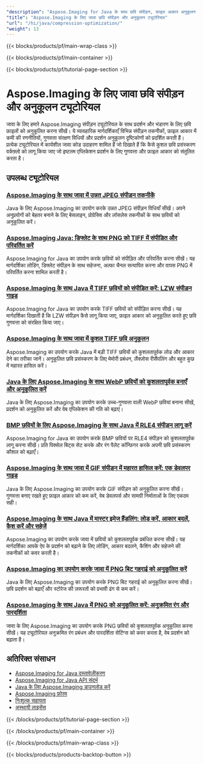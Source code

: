 ```yaml
---
"description": "Aspose.Imaging for Java के साथ छवि संपीड़न, फ़ाइल आकार अनुकूलन और प्रदर्शन वृद्धि के लिए चरण-दर-चरण ट्यूटोरियल।"
"title": "Aspose.Imaging के लिए जावा छवि संपीड़न और अनुकूलन ट्यूटोरियल"
"url": "/hi/java/compression-optimization/"
"weight": 13
---
```


{{< blocks/products/pf/main-wrap-class >}}

{{< blocks/products/pf/main-container >}}

{{< blocks/products/pf/tutorial-page-section >}}
# Aspose.Imaging के लिए जावा छवि संपीड़न और अनुकूलन ट्यूटोरियल

जावा के लिए हमारे Aspose.Imaging संपीड़न ट्यूटोरियल के साथ प्रदर्शन और भंडारण के लिए छवि फ़ाइलों को अनुकूलित करना सीखें। ये व्यावहारिक मार्गदर्शिकाएँ विभिन्न संपीड़न तकनीकों, फ़ाइल आकार में कमी की रणनीतियों, गुणवत्ता संरक्षण विधियों और प्रदर्शन अनुकूलन दृष्टिकोणों को प्रदर्शित करती हैं। प्रत्येक ट्यूटोरियल में कार्यशील जावा कोड उदाहरण शामिल हैं जो दिखाते हैं कि कैसे कुशल छवि प्रसंस्करण वर्कफ़्लो को लागू किया जाए जो इष्टतम एप्लिकेशन प्रदर्शन के लिए गुणवत्ता और फ़ाइल आकार को संतुलित करता है।

## उपलब्ध ट्यूटोरियल

### [Aspose.Imaging के साथ जावा में उन्नत JPEG संपीड़न तकनीकें](./advanced-jpeg-compression-java-aspose-imaging/)
Java के लिए Aspose.Imaging का उपयोग करके उन्नत JPEG संपीड़न विधियाँ सीखें। अपने अनुप्रयोगों को बेहतर बनाने के लिए बेसलाइन, प्रोग्रेसिव और लॉसलेस तकनीकों के साथ छवियों को अनुकूलित करें।

### [Aspose.Imaging Java: डिफ्लेट के साथ PNG को TIFF में संपीड़ित और परिवर्तित करें](./master-image-compression-conversion-aspose-imaging-java/)
Aspose.Imaging for Java का उपयोग करके छवियों को संपीड़ित और परिवर्तित करना सीखें। यह मार्गदर्शिका लोडिंग, डिफ्लेट संपीड़न के साथ सहेजना, अल्फा चैनल सत्यापित करना और वापस PNG में परिवर्तित करना शामिल करती है।

### [Aspose.Imaging के साथ Java में TIFF छवियों को संपीड़ित करें: LZW संपीड़न गाइड](./compress-tiff-images-aspose-imaging-java/)
Aspose.Imaging for Java का उपयोग करके TIFF छवियों को संपीड़ित करना सीखें। यह मार्गदर्शिका दिखाती है कि LZW संपीड़न कैसे लागू किया जाए, फ़ाइल आकार को अनुकूलित करते हुए छवि गुणवत्ता को संरक्षित किया जाए।

### [Aspose.Imaging के साथ जावा में कुशल TIFF छवि अनुकूलन](./optimize-tiff-images-java-aspose-imaging/)
Aspose.Imaging का उपयोग करके Java में बड़ी TIFF छवियों को कुशलतापूर्वक लोड और आकार देने का तरीका जानें। अनुकूलित छवि प्रसंस्करण के लिए मेमोरी प्रबंधन, लैंक्ज़ोस रीसैंपलिंग और बहुत कुछ में महारत हासिल करें।

### [Java के लिए Aspose.Imaging के साथ WebP छवियों को कुशलतापूर्वक बनाएँ और अनुकूलित करें](./aspose-imaging-java-create-webp-images/)
Java के लिए Aspose.Imaging का उपयोग करके उच्च-गुणवत्ता वाली WebP छवियां बनाना सीखें, प्रदर्शन को अनुकूलित करें और वेब एप्लिकेशन की गति को बढ़ाएं।

### [BMP छवियों के लिए Aspose.Imaging के साथ Java में RLE4 संपीड़न लागू करें](./aspose-imaging-java-rle4-compression-bmp-images/)
Aspose.Imaging for Java का उपयोग करके BMP छवियों पर RLE4 संपीड़न को कुशलतापूर्वक लागू करना सीखें। प्रति पिक्सेल बिट्स सेट करके और रंग पैलेट कॉन्फ़िगर करके अपनी छवि प्रसंस्करण कौशल को बढ़ाएँ।

### [Aspose.Imaging के साथ जावा में GIF संपीड़न में महारत हासिल करें: एक डेवलपर गाइड](./optimize-gif-compression-java-aspose-imaging/)
Java के लिए Aspose.Imaging का उपयोग करके GIF संपीड़न को अनुकूलित करना सीखें। गुणवत्ता बनाए रखते हुए फ़ाइल आकार को कम करें, वेब डेवलपर्स और सामग्री निर्माताओं के लिए एकदम सही।

### [Aspose.Imaging के साथ Java में मास्टर इमेज हैंडलिंग: लोड करें, आकार बदलें, कैश करें और सहेजें](./efficient-image-handling-java-aspose-imaging/)
Aspose.Imaging का उपयोग करके जावा में छवियों को कुशलतापूर्वक प्रबंधित करना सीखें। यह मार्गदर्शिका आपके ऐप के प्रदर्शन को बढ़ाने के लिए लोडिंग, आकार बदलने, कैशिंग और सहेजने की तकनीकों को कवर करती है।

### [Aspose.Imaging का उपयोग करके जावा में PNG बिट गहराई को अनुकूलित करें](./optimize-png-bit-depth-aspose-imaging-java/)
Java के लिए Aspose.Imaging का उपयोग करके PNG बिट गहराई को अनुकूलित करना सीखें। छवि प्रदर्शन को बढ़ाएँ और स्टोरेज की ज़रूरतों को प्रभावी ढंग से कम करें।

### [Aspose.Imaging के साथ Java में PNG को अनुकूलित करें: अनुक्रमित रंग और पारदर्शिता](./optimize-png-aspose-imaging-java-indexed-colors/)
जावा के लिए Aspose.Imaging का उपयोग करके PNG छवियों को कुशलतापूर्वक अनुकूलित करना सीखें। यह ट्यूटोरियल अनुक्रमित रंग प्रबंधन और पारदर्शिता सेटिंग्स को कवर करता है, वेब प्रदर्शन को बढ़ाता है।

## अतिरिक्त संसाधन

- [Aspose.Imaging for Java दस्तावेज़ीकरण](https://docs.aspose.com/imaging/java/)
- [Aspose.Imaging for Java API संदर्भ](https://reference.aspose.com/imaging/java/)
- [Java के लिए Aspose.Imaging डाउनलोड करें](https://releases.aspose.com/imaging/java/)
- [Aspose.Imaging फ़ोरम](https://forum.aspose.com/c/imaging)
- [निःशुल्क सहायता](https://forum.aspose.com/)
- [अस्थायी लाइसेंस](https://purchase.aspose.com/temporary-license/)

{{< /blocks/products/pf/tutorial-page-section >}}

{{< /blocks/products/pf/main-container >}}

{{< /blocks/products/pf/main-wrap-class >}}

{{< blocks/products/products-backtop-button >}}